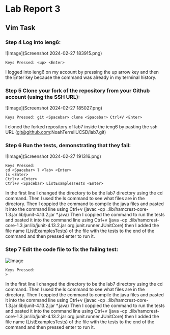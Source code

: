# Lab Report 3
## Vim Task
### Step 4 Log into ieng6:

![Image](Screenshot 2024-02-27 183915.png)
```
Keys Pressed: <up> <Enter>
```
I logged into ieng6 on my account by pressing the up arrow key and then the Enter key because the command was already in my terminal history.

### Step 5 Clone your fork of the repository from your Github account (using the SSH URL):

![Image](Screenshot 2024-02-27 185027.png)
```
Keys Pressed: git <Spacebar> clone <Spacebar> Ctrl+V <Enter>
```
I cloned the forked repository of lab7 inside the ieng6 by pasting the ssh URL (git@github.com:NoahTerrellUCSD/lab7.git)

### Step 6 Run the tests, demonstrating that they fail:

![Image](Screenshot 2024-02-27 191316.png)
```
Keys Pressed:
cd <Spacebar> l <Tab> <Enter>
ls <Enter>
Ctrl+v <Enter>
Ctrl+v <Spacebar> ListExamplesTests <Enter>
```
In the first line I changed the directory to be the lab7 directory using the cd command.
Then I used the ls command to see what files are in the directory.
Then I coppied the command to compile the java files and pasted it into the command line using Ctrl+v (javac -cp .:lib/hamcrest-core-1.3.jar:lib/junit-4.13.2.jar *.java)
Then I coppied the command to run the tests and pasted it into the command line using Ctrl+v (java -cp .:lib/hamcrest-core-1.3.jar:lib/junit-4.13.2.jar org.junit.runner.JUnitCore) then I added the file name (ListExamplesTests) of the file with the tests to the end of the command and then pressed enter to run it. 

### Step 7 Edit the code file to fix the failing test:

![Image]()
```
Keys Pressed:
>
```
In the first line I changed the directory to be the lab7 directory using the cd command.
Then I used the ls command to see what files are in the directory.
Then I coppied the command to compile the java files and pasted it into the command line using Ctrl+v (javac -cp .:lib/hamcrest-core-1.3.jar:lib/junit-4.13.2.jar *.java)
Then I coppied the command to run the tests and pasted it into the command line using Ctrl+v (java -cp .:lib/hamcrest-core-1.3.jar:lib/junit-4.13.2.jar org.junit.runner.JUnitCore) then I added the file name (ListExamplesTests) of the file with the tests to the end of the command and then pressed enter to run it. 





